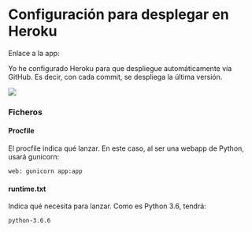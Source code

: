 # Configuración para desplegar en Heroku

Enlace a la app: [](https://gestor-equipos.herokuapp.com/)

Yo he configurado Heroku para que despliegue automáticamente vía GitHub. Es decir, con cada commit, se despliega la última versión.

![](https://imgur.com/WOtjYDp.png)

### Ficheros

#### Procfile
El procfile indica qué lanzar. En este caso, al ser una webapp de Python, usará gunicorn:

```
web: gunicorn app:app
```

#### runtime.txt
Indica qué necesita para lanzar. Como es Python 3.6, tendrá:

```
python-3.6.6
```
